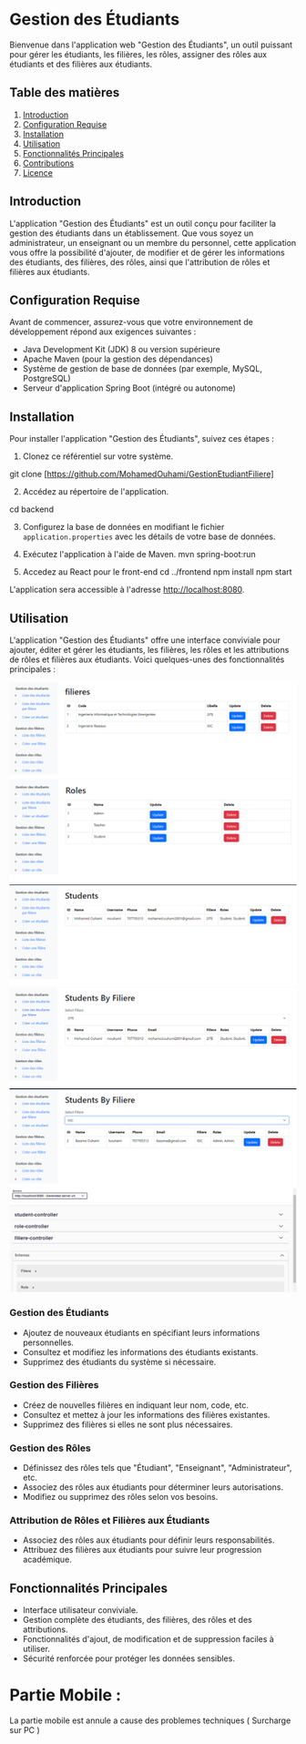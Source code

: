 # Gestion des Étudiants

Bienvenue dans l'application web "Gestion des Étudiants", un outil puissant pour gérer les étudiants, les filières, les rôles, assigner des rôles aux étudiants et des filières aux étudiants.

## Table des matières

1. [Introduction](#introduction)
2. [Configuration Requise](#configuration-requise)
3. [Installation](#installation)
4. [Utilisation](#utilisation)
5. [Fonctionnalités Principales](#fonctionnalités-principales)
6. [Contributions](#contributions)
7. [Licence](#licence)

## Introduction

L'application "Gestion des Étudiants" est un outil conçu pour faciliter la gestion des étudiants dans un établissement. Que vous soyez un administrateur, un enseignant ou un membre du personnel, cette application vous offre la possibilité d'ajouter, de modifier et de gérer les informations des étudiants, des filières, des rôles, ainsi que l'attribution de rôles et filières aux étudiants.

## Configuration Requise

Avant de commencer, assurez-vous que votre environnement de développement répond aux exigences suivantes :

- Java Development Kit (JDK) 8 ou version supérieure
- Apache Maven (pour la gestion des dépendances)
- Système de gestion de base de données (par exemple, MySQL, PostgreSQL)
- Serveur d'application Spring Boot (intégré ou autonome)

## Installation

Pour installer l'application "Gestion des Étudiants", suivez ces étapes :

1. Clonez ce référentiel sur votre système.

git clone [https://github.com/MohamedOuhami/GestionEtudiantFiliere]


2. Accédez au répertoire de l'application.

cd backend


3. Configurez la base de données en modifiant le fichier `application.properties` avec les détails de votre base de données.

4. Exécutez l'application à l'aide de Maven.
mvn spring-boot:run

5. Accedez au React pour le front-end
cd ../frontend
npm install
npm start

L'application sera accessible à l'adresse [http://localhost:8080](http://localhost:8080).

## Utilisation

L'application "Gestion des Étudiants" offre une interface conviviale pour ajouter, éditer et gérer les étudiants, les filières, les rôles et les attributions de rôles et filières aux étudiants. Voici quelques-unes des fonctionnalités principales :

![](images/1.png)
![](images/2.png)
![](images/3.png)
![](images/4.png)
![](images/5.png)
![](images/6.png)

### Gestion des Étudiants

- Ajoutez de nouveaux étudiants en spécifiant leurs informations personnelles.
- Consultez et modifiez les informations des étudiants existants.
- Supprimez des étudiants du système si nécessaire.

### Gestion des Filières

- Créez de nouvelles filières en indiquant leur nom, code, etc.
- Consultez et mettez à jour les informations des filières existantes.
- Supprimez des filières si elles ne sont plus nécessaires.

### Gestion des Rôles

- Définissez des rôles tels que "Étudiant", "Enseignant", "Administrateur", etc.
- Associez des rôles aux étudiants pour déterminer leurs autorisations.
- Modifiez ou supprimez des rôles selon vos besoins.

### Attribution de Rôles et Filières aux Étudiants

- Associez des rôles aux étudiants pour définir leurs responsabilités.
- Attribuez des filières aux étudiants pour suivre leur progression académique.

## Fonctionnalités Principales

- Interface utilisateur conviviale.
- Gestion complète des étudiants, des filières, des rôles et des attributions.
- Fonctionnalités d'ajout, de modification et de suppression faciles à utiliser.
- Sécurité renforcée pour protéger les données sensibles.

# Partie Mobile : 
La partie mobile est annule a cause des problemes techniques ( Surcharge sur PC )